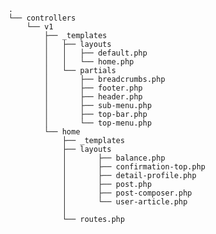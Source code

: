     .
    └── controllers  
        └── v1   
            ├── _templates 
            │   ├── layouts
            │   │   ├── default.php 
            │   │   └── home.php  
            │   └── partials
            │       ├── breadcrumbs.php     
            │       ├── footer.php
            │       ├── header.php
            │       ├── sub-menu.php
            │       ├── top-bar.php
            │       └── top-menu.php
            └── home 
                ├── _templates          
                ├── layouts
                │       ├── balance.php
                │       ├── confirmation-top.php
                │       ├── detail-profile.php
                │       ├── post.php
                │       ├── post-composer.php
                │       └── user-article.php
                │       
                └── routes.php